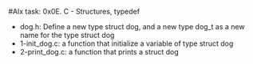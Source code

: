 #Alx task: 0x0E. C - Structures, typedef

* dog.h: Define a new type struct dog, and a new type dog_t as a new name for the type struct dog
* 1-init_dog.c: a function that initialize a variable of type struct dog
* 2-print_dog.c: a function that prints a struct dog
